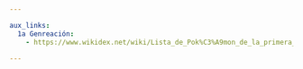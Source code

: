 ```yaml
---

aux_links:
  1a Genreación:
    - https://www.wikidex.net/wiki/Lista_de_Pok%C3%A9mon_de_la_primera_generaci%C3%B3n

---
```

